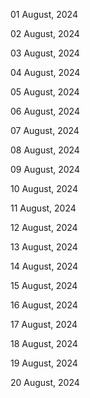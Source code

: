 01 August, 2024

02 August, 2024

03 August, 2024

04 August, 2024

05 August, 2024

06 August, 2024

07 August, 2024

08 August, 2024

09 August, 2024

10 August, 2024

11 August, 2024

12 August, 2024

13 August, 2024

14 August, 2024

15 August, 2024

16 August, 2024

17 August, 2024

18 August, 2024

19 August, 2024

20 August, 2024